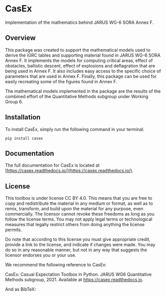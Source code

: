 # CasEx
Implementation of the mathematics behind JARUS WG-6 SORA Annex F.

## Overview
This package was created to support the mathematical models used to derive
the iGRC tables and supporting material found in JARUS WG-6 SORA Annex F.
It implements the models for computing critical areas, effect of obstacles,
ballistic descent, effect of explosions and deflagration that are being used
in Annex F. It also includes easy access to the specific choice of parameters
that are used in Annex F. Finally, this package can be used for easily recreating some of the figures found
in Annex F.

The mathematical models implemented in the package are the results of the
combined effort of the Quantitative Methods subgroup under Working Group 6.

## Installation
To install CasEx, simply run the following command in your terminal.

```
pip install casex
```

## Documentation
The full documentation for CasEx is located at [https://casex.readthedocs.io/](https://casex.readthedocs.io/).

## License
This toolbox is under license CC BY 4.0. This means that you are free to copy and redistribute the material in any medium or format, as well as to remix, transform, and build upon the material
for any purpose, even commercially. The licensor cannot revoke these freedoms as long as you follow the license terms.
You may not apply legal terms or technological measures that legally restrict others from doing anything the license permits.

Do note that according to this license you must give appropriate credit, provide a link to the license, and indicate if changes were made. You may do so in any reasonable manner, but not in any way that suggests the licensor endorses you or your use.

We recommend the following reference to CasEx:

CasEx: Casual Expectation Toolbox in Python. JARUS WG6 Quantitative Methods subgroup, 2021. Available at https://casex.readthedocs.io.

And as BibTeX:



